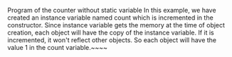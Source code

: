 Program of the counter without static variable
In this example, we have created an instance variable named count which is incremented
in the constructor. Since instance variable gets the memory at the time of object
creation, each object will have the copy of the instance variable. If it is 
incremented, it won't reflect other objects. So each object will have the value 1 in
the count variable.~~~~